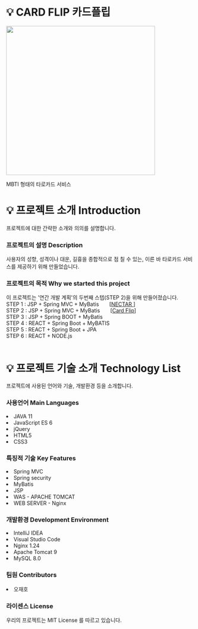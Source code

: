 # 💡 CARD FLIP 카드플립

<img src="https://user-images.githubusercontent.com/121703704/231820636-ee5eb48a-4b49-4843-ba23-fc1d0aea92a2.png" width=400px>

 MBTI 형태의 타로카드 서비스



# 💡 프로젝트 소개 Introduction


프로젝트에 대한 간략한 소개와 의의를 설명합니다.</br>


 ### 프로젝트의 설명 Description



사용자의 성향, 성격이나 대운, 길흉을 종합적으로 점 칠 수 있는, 이른 바 타로카드 서비스를 제공하기 위해 만들었습니다.</br>



 ### 프로젝트의 목적 Why we started this project



이 프로젝트는 '연간 개발 계획'의 두번째 스텝(STEP 2)을 위해 만들어졌습니다. </br>
STEP 1 : JSP + Spring MVC + MyBatis  [[NECTAR ](https://github.com/CRE-A/Nectar)] </br>
STEP 2 : JSP + Spring MVC + MyBatis  [[Card Flip](https://github.com/CRE-A/CardFlip)] </br>
STEP 3 : JSP + Spring BOOT + MyBatis    </br>
STEP 4 : REACT + Spring Boot + MyBATIS    </br>
STEP 5 : REACT + Spring Boot + JPA        </br>
STEP 6 : REACT + NODE.js                  </br></br>




# 💡 프로젝트 기술 소개 Technology List



프로젝트에 사용된 언어와 기술, 개발환경 등을 소개합니다.



### 사용언어 Main Languages



 <li>JAVA 11</li>

 <li>JavaScript ES 6 </li>
 
 <li>jQuery </li>

 <li>HTML5 </li>

 <li>CSS3</li>



### 특징적 기술 Key Features


 <li>Spring MVC </li>
 <li>Spring security</li>
 <li>MyBatis </li>
 <li>JSP</li>
 <li>WAS - APACHE TOMCAT</li>
 <li>WEB SERVER - Nginx</li>



### 개발환경 Development Environment



 <li>IntelliJ IDEA</li>

 <li>Visual Studio Code</li>

 <li>Nginx 1.24</li>

 <li>Apache Tomcat 9</li>

 <li>MySQL 8.0</li>
 
 
### 팀원 Contributors


 <li>오재호</li>


### 라이센스 License

우리의 프로젝트는 MIT License 를 따르고 있습니다.


